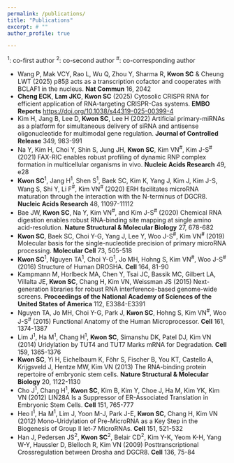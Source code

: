 ```yaml
---
permalink: /publications/
title: "Publications"
excerpt: # ""
author_profile: true

---
```

<sup>1</sup>: co-first author
<sup>2</sup>: co-second author
<sup>#</sup>: co-corresponding author

* Wang P, Mak VCY, Rao L, Wu Q, Zhou Y, Sharma R, **Kwon SC** & Cheung LWT (2025) p85β acts as a transcription cofactor and cooperates with BCLAF1 in the nucleus. **Nat Commun** 16, 2042  
* **Cheng ECK**, **Lam JKC**, **Kwon SC** (2025) Cytosolic CRISPR RNA for efficient application of RNA-targeting CRISPR-Cas systems. **EMBO Reports** https://doi.org/10.1038/s44319-025-00399-4     
* Kim H, Jang B, Lee D, **Kwon SC**, Lee H (2022) Artificial primary-miRNAs as a platform for simultaneous delivery of siRNA and antisense oligonucleotide for multimodal gene regulation. **Journal of Controlled Release** 349, 983-991
* Na Y, Kim H, Choi Y, Shin S, Jung JH, **Kwon SC**, Kim VN<sup>#</sup>, Kim J-S<sup>#</sup> (2021) FAX-RIC enables robust profiling of dynamic RNP complex formation in multicellular organisms in vivo. **Nucleic Acids Research** 49, e28
* **Kwon SC**<sup>1</sup>, Jang H<sup>1</sup>, Shen S<sup>1</sup>, Baek SC, Kim K, Yang J, Kim J, Kim J-S, Wang S, Shi Y, Li F<sup>#</sup>, Kim VN<sup>#</sup> (2020) ERH facilitates microRNA maturation through the interaction with the N-terminus of DGCR8. **Nucleic Acids Research** 48, 11097-11112
* Bae JW, **Kwon SC**, Na Y, Kim VN<sup>#</sup>, and Kim J-S<sup>#</sup> (2020) Chemical RNA digestion enables robust RNA-binding site mapping at single amino acid-resolution. **Nature Structural & Molecular Biology** 27, 678-682
* **Kwon SC**, Baek SC, Choi Y-G, Yang J, Lee Y, Woo J-S<sup>#</sup>, Kim VN<sup>#</sup> (2019) Molecular basis for the single-nucleotide precision of primary microRNA processing. **Molecular Cell** 73, 505-518  
* **Kwon SC**<sup>1</sup>, Nguyen TA<sup>1</sup>, Choi Y-G<sup>1</sup>, Jo MH, Hohng S, Kim VN<sup>#</sup>, Woo J-S<sup>#</sup> (2016) Structure of Human DROSHA. **Cell** 164, 81-90 
* Kampmann M, Horlbeck MA, Chen Y, Tsai JC, Bassik MC, Gilbert LA, Villalta JE, **Kwon SC**, Chang H, Kim VN, Weissman JS (2015) Next-generation libraries for robust RNA interference-based genome-wide screens. **Proceedings of the National Academy of Sciences of the United States of America** 112, E3384-E3391  
* Nguyen TA, Jo MH, Choi Y-G, Park J, **Kwon SC**, Hohng S, Kim VN<sup>#</sup>, Woo J-S<sup>#</sup> (2015) Functional Anatomy of the Human Microprocessor. **Cell** 161, 1374-1387  
* Lim J<sup>1</sup>, Ha M<sup>1</sup>, Chang H<sup>1</sup>, **Kwon SC**, Simanshu DK, Patel DJ, Kim VN (2014) Uridylation by TUT4 and TUT7 Marks mRNA for Degradation. **Cell** 159, 1365-1376  
* **Kwon SC**, Yi H, Eichelbaum K, Föhr S, Fischer B, You KT, Castello A, Krijgsveld J, Hentze MW, Kim VN (2013) The RNA-binding protein repertoire of embryonic stem cells. **Nature Structural & Molecular Biology** 20, 1122-1130  
* Cho J<sup>1</sup>, Chang H<sup>1</sup>, **Kwon SC**, Kim B, Kim Y, Choe J, Ha M, Kim YK, Kim VN (2012) LIN28A Is a Suppressor of ER-Associated Translation in Embryonic Stem Cells. **Cell** 151, 765-777  
* Heo I<sup>1</sup>, Ha M<sup>1</sup>, Lim J, Yoon M-J, Park J-E, **Kwon SC**, Chang H, Kim VN (2012) Mono-Uridylation of Pre-MicroRNA as a Key Step in the Biogenesis of Group II let-7 MicroRNAs. **Cell** 151, 521-532  
* Han J, Pedersen JS<sup>2</sup>, **Kwon SC**<sup>2</sup>, Belair CD<sup>2</sup>, Kim Y-K, Yeom K-H, Yang W-Y, Haussler D, Blelloch R, Kim VN (2009) Posttranscriptional Crossregulation between Drosha and DGCR8. **Cell** 136, 75-84 


